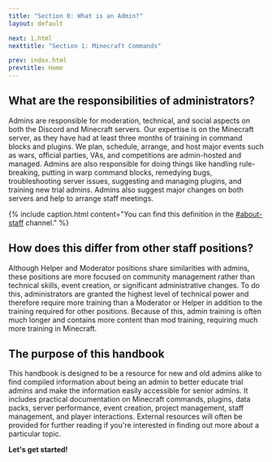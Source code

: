 ```yaml
---
title: "Section 0: What is an Admin?"
layout: default

next: 1.html
nexttitle: "Section 1: Minecraft Commands"

prev: index.html
prevtitle: Home
---
```


## What are the responsibilities of administrators?
Admins are responsible for moderation, technical, and social aspects on both the Discord and Minecraft servers. Our expertise is on the Minecraft server, as they have had at least three months of training in command blocks and plugins. We plan, schedule, arrange, and host major events such as wars, official parties, VAs, and competitions are admin-hosted and managed. Admins are also responsible for doing things like handling rule-breaking, putting in warp command blocks, remedying bugs, troubleshooting server issues, suggesting and managing plugins, and training new trial admins. Admins also suggest major changes on both servers and help to arrange staff meetings.

{% include caption.html content="You can find this definition in the [#about-staff](https://discord.com/channels/658004601869565962/932158281114353675) channel." %}

## How does this differ from other staff positions?
Although Helper and Moderator positions share similarities with admins, these positions are more focused on community management rather than technical skills, event creation, or significant administrative changes. To do this, administrators are granted the highest level of technical power and therefore require more training than a Moderator or Helper in addition to the training required for other positions. Because of this, admin training is often much longer and contains more content than mod training, requiring much more training in Minecraft.

## The purpose of this handbook
This handbook is designed to be a resource for new and old admins alike to find compiled information about being an admin to better educate trial admins and make the information easily accessible for senior admins. It includes practical documentation on Minecraft commands, plugins, data packs, server performance, event creation, project management, staff management, and player interactions. External resources will often be provided for further reading if you're interested in finding out more about a particular topic.

**Let's get started!**